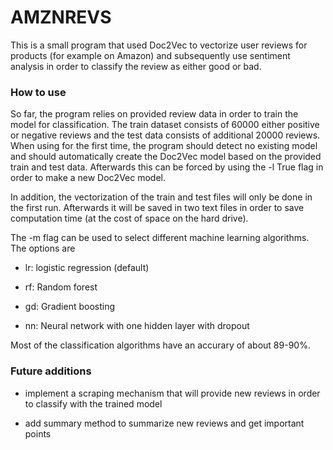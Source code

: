 AMZNREVS
=============


This is a small program that used Doc2Vec to vectorize user reviews for products (for example on Amazon) and subsequently use sentiment analysis in order to classify the review as either good or bad. 

### How to use

So far, the program relies on provided review data in order to train the model for classification. The train dataset consists of 60000 either positive or negative reviews and the test data consists of additional 20000 reviews. When using for the first time, the program should detect no existing model and should automatically create the Doc2Vec model based on the provided train and test data. Afterwards this can be forced by using the -l True flag in order to make a new Doc2Vec model. 

In addition, the vectorization of the train and test files will only be done in the first run. Afterwards it will be saved in two text files in order to save computation time (at the cost of space on the hard drive).

The -m flag can be used to select different machine learning algorithms. The options are

- lr: logistic regression (default)

- rf: Random forest

- gd: Gradient boosting

- nn: Neural network with one hidden layer with dropout

Most of the classification algorithms have an accurary of about 89-90%.

### Future additions

- implement a scraping mechanism that will provide new reviews in order to classify with the trained model

- add summary method to summarize new reviews and get important points

